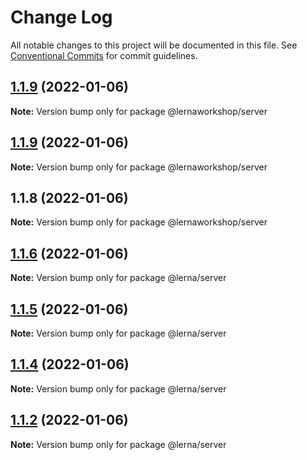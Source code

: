 # Change Log

All notable changes to this project will be documented in this file.
See [Conventional Commits](https://conventionalcommits.org) for commit guidelines.

## [1.1.9](https://github.com/Khaos93/lerna-example/compare/@lernaworkshop/server@1.1.9...@lernaworkshop/server@1.1.9) (2022-01-06)

**Note:** Version bump only for package @lernaworkshop/server





## [1.1.9](https://github.com/Khaos93/lerna-example/compare/@lernaworkshop/server@1.1.8...@lernaworkshop/server@1.1.9) (2022-01-06)

**Note:** Version bump only for package @lernaworkshop/server





## 1.1.8 (2022-01-06)

**Note:** Version bump only for package @lernaworkshop/server





## [1.1.6](https://github.com/Khaos93/lerna-example/compare/@lerna/server@1.1.5...@lerna/server@1.1.6) (2022-01-06)

**Note:** Version bump only for package @lerna/server





## [1.1.5](https://github.com/Khaos93/lerna-example/compare/@lerna/server@1.1.4...@lerna/server@1.1.5) (2022-01-06)

**Note:** Version bump only for package @lerna/server





## [1.1.4](https://github.com/Khaos93/lerna-example/compare/@lerna/server@1.1.2...@lerna/server@1.1.4) (2022-01-06)

**Note:** Version bump only for package @lerna/server





## [1.1.2](https://github.com/Khaos93/lerna-example/compare/@lerna/server@1.1.1...@lerna/server@1.1.2) (2022-01-06)

**Note:** Version bump only for package @lerna/server
